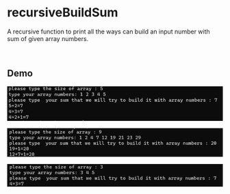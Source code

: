 # recursiveBuildSum

A recursive function to print all the ways can build an input number with sum of given array numbers.

<br>

## Demo

![](demo/e2_1.PNG)

![](demo/e2_2.PNG)

![](demo/e2_3.PNG)
